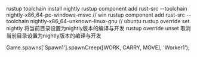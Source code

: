 rustup toolchain install nightly
rustup component add rust-src --toolchain nightly-x86_64-pc-windows-msvc // win
rustup component add rust-src --toolchain nightly-x86_64-unknown-linux-gnu // ubuntu
rustup override set nightly 将当前目录设置为nightly版本的编译与开发
rustup override unset 取消当前目录设置为nightly版本的编译与开发



Game.spawns['Spawn1'].spawnCreep([WORK, CARRY, MOVE], 'Worker1');
